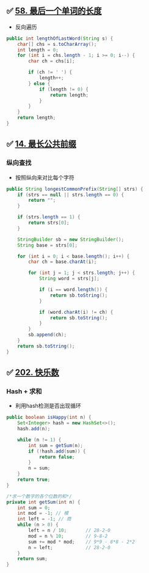  ## ✅ [58. 最后一个单词的长度](https://leetcode.cn/problems/length-of-last-word/)

- 反向遍历

```java
public int lengthOfLastWord(String s) {
    char[] chs = s.toCharArray();
    int length = 0;
    for (int i = chs.length - 1; i >= 0; i--) {
        char ch = chs[i];

        if (ch != ' ') {
            length++;
        } else {
            if (length != 0) {
                return length;
            }
        }
    }
    return length;
}
```

## ✅ [14. 最长公共前缀](https://leetcode.cn/problems/longest-common-prefix/)

### 纵向查找

- 按照纵向来对比每个字符

```java
public String longestCommonPrefix(String[] strs) {
    if (strs == null || strs.length == 0) {
        return "";
    }

    if (strs.length == 1) {
        return strs[0];
    }

    StringBuilder sb = new StringBuilder();
    String base = strs[0];

    for (int i = 0; i < base.length(); i++) {
        char ch = base.charAt(i);

        for (int j = 1; j < strs.length; j++) {
            String word = strs[j];

            if (i == word.length()) {
                return sb.toString();
            }

            if (word.charAt(i) != ch) {
                return sb.toString();
            }
        }
        sb.append(ch);
    }
    return sb.toString();
}
```

## ✅  [202. 快乐数](https://leetcode.cn/problems/happy-number/)

### Hash + 求和

- 利用hash检测是否出现循环

```java
public boolean isHappy(int n) {
    Set<Integer> hash = new HashSet<>();
    hash.add(n);

    while (n != 1) {
        int sum = getSum(n);
        if (!hash.add(sum)) {
            return false;
        }
        n = sum;
    }
    return true;
}

/*求一个数字的各个位数的和*/
private int getSum(int n) {
    int sum = 0;
    int mod = -1; // 模
    int left = -1; // 商
    while (n > 0) {
        left = n / 10;       // 28-2-0
        mod = n % 10;        // 9-8-2
        sum += mod * mod;    // 9*9 - 8*8 - 2*2
        n = left;            // 28-2-0
    }
    return sum;
}
```

